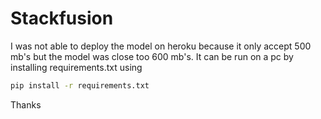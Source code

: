 # Stackfusion

I was not able to deploy the model on heroku because it only accept 500 mb's but the model was close too 600 mb's. 
It can be run on a pc by installing requirements.txt using

```sh
pip install -r requirements.txt
```

Thanks
